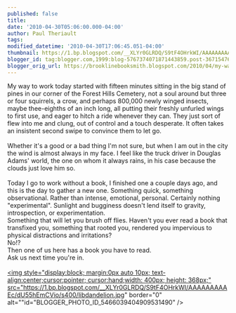 ```yaml
---
published: false
title: 
date: '2010-04-30T05:06:00.000-04:00'
author: Paul Theriault
tags: 
modified_datetime: '2010-04-30T17:06:45.051-04:00'
thumbnail: https://1.bp.blogspot.com/__XLYr0GLRDQ/S9tF4OHrkWI/AAAAAAAAAEc/dU55hEmCVio/s72-c/libdandelion.jpg
blogger_id: tag:blogger.com,1999:blog-5767374071871443859.post-3671547676363802229
blogger_orig_url: https://brooklinebooksmith.blogspot.com/2010/04/my-way-to-work-today-started-with.html
---
```


My way to work today started with fifteen minutes sitting in the big stand of pines in our corner of the Forest Hills Cemetery, not a soul around but three or four squirrels, a crow, and perhaps 800,000 newly winged insects, maybe thee-eighths of an inch long, all putting their freshly unfurled wings to first use, and eager to hitch a ride whenever they can. They just sort of flew into me and clung, out of control and a touch desperate. It often takes an insistent second swipe to convince them to let go.<br /><br />Whether it's a good or a bad thing I'm not sure, but when I am out in the city the wind is almost always in my face. I feel like the truck driver in Douglas Adams' world, the one on whom it always rains, in his case because the clouds just love him so. <br /><br />Today I go to work without a book, I finished one a couple days ago, and this is the day to gather a new one. Something quick, something observational. Rather than intense, emotional, personal. Certainly nothing "experimental". Sunlight and bugginess doesn't lend itself to gravity, introspection, or experimentation.<br />Something that will let you brush off flies. Haven't you ever read a book that transfixed you, something that rooted you, rendered you impervious to physical distractions and irritations? <br />No!? <br />Then one of us here has a book you have to read.<br />Ask us next time you're in.<br /><br /><a href="https://1.bp.blogspot.com/__XLYr0GLRDQ/S9tF4OHrkWI/AAAAAAAAAEc/dU55hEmCVio/s1600/libdandelion.jpg"><img style="display:block; margin:0px auto 10px; text-align:center;cursor:pointer; cursor:hand;width: 400px; height: 368px;" src="https://1.bp.blogspot.com/__XLYr0GLRDQ/S9tF4OHrkWI/AAAAAAAAAEc/dU55hEmCVio/s400/libdandelion.jpg" border="0" alt=""id="BLOGGER_PHOTO_ID_5466039404909531490" /></a>